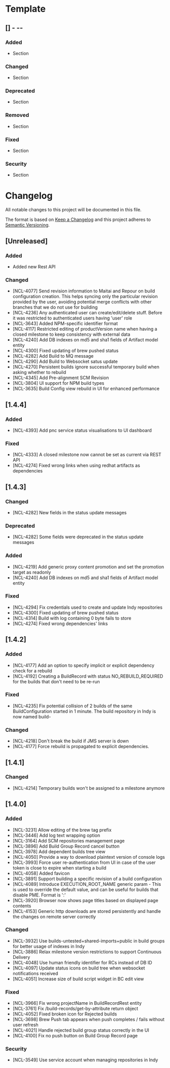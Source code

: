 # Template

## [<version>] - <yyyy>-<mm>-<dd>
### Added
- Section

### Changed
- Section

### Deprecated
- Section

### Removed
- Section

### Fixed
- Section

### Security
- Section


# Changelog
All notable changes to this project will be documented in this file.

The format is based on [Keep a Changelog](http://keepachangelog.com/en/1.0.0/)
and this project adheres to [Semantic Versioning](http://semver.org/spec/v2.0.0.html).


## [Unreleased]

### Added
- Added new Rest API

### Changed
- [NCL-4077] Send revision information to Maitai and Repour on build configuration creation. This helps syncing only the particular revision provided by the user, avoiding potential merge conflicts with other branches that we do not use for building
- [NCL-4236] Any authenticated user can create/edit/delete stuff. Before it was restricted to authenticated users having 'user' role
- [NCL-3643] Added NPM-specific identifier format
- [NCL-4117] Restricted editing of productVersion name when having a closed milestone to keep consistency with external data
- [NCL-4240] Add DB indexes on md5 and sha1 fields of Artifact model entity
- [NCL-4300] Fixed updating of brew pushed status
- [NCL-4282] Add Build to MQ message
- [NCL-4290] Add Build to Websocket satus update
- [NCL-4270] Persistent builds ignore successful temporary build when asking whether to rebuild
- [NCL-4345] Add Pre-alignment SCM Revision
- [NCL-3804] UI support for NPM build types
- [NCL-3635] Build Config view rebuild in UI for enhanced performance

## [1.4.4]

### Added
- [NCL-4393] Add pnc service status visualisations to UI dashboard

### Fixed
- [NCL-4333] A closed milestone now cannot be set as current via REST API
- [NCL-4274] Fixed wrong links when using redhat artifacts as dependencies

## [1.4.3]

### Changed
- [NCL-4282] New fields in the status update messages

### Deprecated
- [NCL-4282] Some fields were deprecated in the status update messages

### Added
- [NCL-4219] Add generic proxy content promotion and set the promotion target as readonly
- [NCL-4240] Add DB indexes on md5 and sha1 fields of Artifact model entity

### Fixed
- [NCL-4294] Fix credentials used to create and update Indy repositories
- [NCL-4300] Fixed updating of brew pushed status
- [NCL-4314] Build with log containing 0 byte fails to store
- [NCL-4274] Fixed wrong dependencies' links

## [1.4.2]

### Added
- [NCL-4177] Add an option to specify implicit or explicit dependency check for a rebuild
- [NCL-4192] Creating a BuildRecord with status NO_REBUILD_REQUIRED for the builds that don't need to be re-run

### Fixed
- [NCL-4235] Fix potential collision of 2 builds of the same BuildConfiguration started in 1 minute. The build repository in Indy is now named build-<BuildId>

### Changed
- [NCL-4218] Don't break the build if JMS server is down
- [NCL-4177] Force rebuild is propagated to explicit dependencies.

## [1.4.1]

### Changed
- [NCL-4214] Temporary builds won't be assigned to a milestone anymore

## [1.4.0]

### Added
- [NCL-3231] Allow editing of the brew tag prefix
- [NCL-3446] Add log text wrapping option
- [NCL-3164] Add SCM repositories management page
- [NCL-3896] Add Build Group Record cancel button
- [NCL-3978] Add dependent builds tree view
- [NCL-4050] Provide a way to download plaintext version of console logs
- [NCL-3993] Force user re-authentication from UI in case of the user token is close to expire when starting a build
- [NCL-4058] Added favicon
- [NCL-3891] Support building a specific revision of a build configuration
- [NCL-4089] Introduce EXECUTION_ROOT_NAME generic param - This is used to override the default value, and can be useful for builds that disable PME. Format is '<groupid>:<artifactid>'
- [NCL-3920] Browser now shows page titles based on displayed page contents
- [NCL-4153] Generic http downloads are stored persistently and handle the changes on remote server correctly

### Changed
- [NCL-3932] Use builds-untested+shared-imports+public in build groups for better usage of indexes in Indy
- [NCL-3886] Relax milestone version restrictions to support Continuous Delivery
- [NCL-4048] Use human friendly identifier for RCs instead of DB ID
- [NCL-4097] Update status icons on build tree when websocket notifications received
- [NCL-4051] Increase size of build script widget in BC edit view

### Fixed
- [NCL-3966] Fix wrong projectName in BuildRecordRest entity
- [NCL-3761] Fix /build-records/get-by-attribute return object
- [NCL-4052] Fixed broken icon for Rejected builds
- [NCL-3698] Brew Push tab appears when push completes / fails without user refresh
- [NCL-4021] Handle rejected build group status correctly in the UI
- [NCL-4100] Fix no push button on Build Group Record page

### Security
- [NCL-3549] Use service account when managing repositories in Indy
